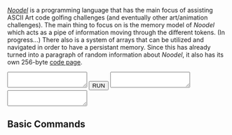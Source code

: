 [_Noodel_](https://tkellehe.github.io/noodel) is a programming language that has the main focus of assisting ASCII Art code golfing challenges (and eventually other art/animation challenges). The main thing to focus on is the memory model of _Noodel_ which acts as a pipe of information moving through the different tokens. (In progress...) There also is a system of arrays that can be utilized and navigated in order to have a persistant memory. Since this has already turned into a paragraph of random information about _Noodel_, it also has its own 256-byte [code page](code_page.md).


<script src="https://code.jquery.com/jquery-latest.min.js"></script>

<link rel="stylesheet" type="text/css" href="docs.css">
<script src="src/js/pipe.js"></script>
<script src="src/js/token.js"></script>
<script src="src/js/path.js"></script>
<script src="src/js/types.js"></script>
<script src="src/noodel.js"></script>

<div class="noodel-exec">
<textarea class="noodel-editor"></textarea>
<input type="submit" value="RUN"/>
<textarea class="noodel-input"></textarea>
<textarea class="noodel-output"></textarea>
</div>

## Basic Commands

